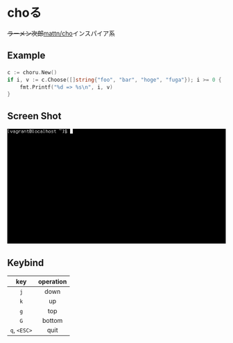 # choる

~~ラーメン次郎~~[mattn/cho](https://github.com/mattn/cho)インスパイア系

## Example

```go
c := choru.New()
if i, v := c.Choose([]string{"foo", "bar", "hoge", "fuga"}); i >= 0 {
	fmt.Printf("%d => %s\n", i, v)
}
```

## Screen Shot
![capture](capture.gif)

## Keybind

|      key     | operation |
|:------------:|:---------:|
|      `j`     |    down   |
|      `k`     |     up    |
|      `g`     |    top    |
|      `G`     |   bottom  |
| `q`, `<ESC>` |    quit   |

